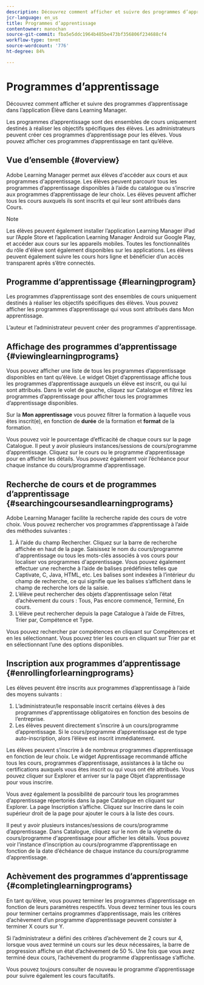 ```yaml
---
description: Découvrez comment afficher et suivre des programmes d’apprentissage dans l’application Élève dans Learning Manager.
jcr-language: en_us
title: Programmes d’apprentissage
contentowner: manochan
source-git-commit: fba5e5ddc1964b485be473bf356806f234688cf4
workflow-type: tm+mt
source-wordcount: '776'
ht-degree: 84%

---
```




# Programmes d’apprentissage

Découvrez comment afficher et suivre des programmes d’apprentissage dans l’application Élève dans Learning Manager.

Les programmes d’apprentissage sont des ensembles de cours uniquement destinés à réaliser les objectifs spécifiques des élèves. Les administrateurs peuvent créer ces programmes d’apprentissage pour les élèves. Vous pouvez afficher ces programmes d’apprentissage en tant qu’élève.

## Vue d’ensemble {#overview}

Adobe Learning Manager permet aux élèves d&#39;accéder aux cours et aux programmes d&#39;apprentissage. Les élèves peuvent parcourir tous les programmes d’apprentissage disponibles à l’aide du catalogue ou s’inscrire aux programmes d’apprentissage de leur choix. Les élèves peuvent afficher tous les cours auxquels ils sont inscrits et qui leur sont attribués dans Cours.

>[!NOTE]
>
>Les élèves peuvent également installer l’application Learning Manager iPad sur l’Apple Store et l’application Learning Manager Android sur Google Play, et accéder aux cours sur les appareils mobiles. Toutes les fonctionnalités du rôle d&#39;élève sont également disponibles sur les applications. Les élèves peuvent également suivre les cours hors ligne et bénéficier d’un accès transparent après s’être connectés.

## Programme d’apprentissage {#learningprogram}

Les programmes d’apprentissage sont des ensembles de cours uniquement destinés à réaliser les objectifs spécifiques des élèves. Vous pouvez afficher les programmes d’apprentissage qui vous sont attribués dans Mon apprentissage.

L’auteur et l’administrateur peuvent créer des programmes d&#39;apprentissage.

## Affichage des programmes d’apprentissage {#viewinglearningprograms}

Vous pouvez afficher une liste de tous les programmes d’apprentissage disponibles en tant qu’élève. Le widget Objet d’apprentissage affiche tous les programmes d’apprentissage auxquels un élève est inscrit, ou qui lui sont attribués. Dans le volet de gauche, cliquez sur Catalogue et filtrez les programmes d’apprentissage pour afficher tous les programmes d’apprentissage disponibles.

Sur la **Mon apprentissage** vous pouvez filtrer la formation à laquelle vous êtes inscrit(e), en fonction de **durée** de la formation et **format** de la formation.

Vous pouvez voir le pourcentage d’efficacité de chaque cours sur la page Catalogue. Il peut y avoir plusieurs instances/sessions de cours/programme d’apprentissage. Cliquez sur le cours ou le programme d’apprentissage pour en afficher les détails. Vous pouvez également voir l’échéance pour chaque instance du cours/programme d’apprentissage.

## Recherche de cours et de programmes d’apprentissage {#searchingcoursesandlearningprograms}

Adobe Learning Manager facilite la recherche rapide des cours de votre choix. Vous pouvez rechercher vos programmes d’apprentissage à l’aide des méthodes suivantes :

1. À l’aide du champ Rechercher. Cliquez sur la barre de recherche affichée en haut de la page. Saisissez le nom du cours/programme d&#39;apprentissage ou tous les mots-clés associés à vos cours pour localiser vos programmes d&#39;apprentissage. Vous pouvez également effectuer une recherche à l’aide de balises prédéfinies telles que Captivate, C, Java, HTML, etc. Les balises sont indexées à l’intérieur du champ de recherche, ce qui signifie que les balises s’affichent dans le champ de recherche lors de la saisie.
1. L’élève peut rechercher des objets d’apprentissage selon l’état d’achèvement du cours : Tous, Pas encore commencé, Terminé, En cours.
1. L’élève peut rechercher depuis la page Catalogue à l’aide de Filtres, Trier par, Compétence et Type.

Vous pouvez rechercher par compétences en cliquant sur Compétences et en les sélectionnant. Vous pouvez trier les cours en cliquant sur Trier par et en sélectionnant l’une des options disponibles.

## Inscription aux programmes d’apprentissage {#enrollingforlearningprograms}

Les élèves peuvent être inscrits aux programmes d’apprentissage à l’aide des moyens suivants :

1. L’administrateur/le responsable inscrit certains élèves à des programmes d&#39;apprentissage obligatoires en fonction des besoins de l’entreprise.
1. Les élèves peuvent directement s’inscrire à un cours/programme d’apprentissage. Si le cours/programme d’apprentissage est de type auto-inscription, alors l’élève est inscrit immédiatement.

Les élèves peuvent s’inscrire à de nombreux programmes d’apprentissage en fonction de leur choix. Le widget Apprentissage recommandé affiche tous les cours, programmes d’apprentissage, assistances à la tâche ou certifications auxquels vous êtes inscrit ou qui vous ont été attribués. Vous pouvez cliquer sur Explorer et arriver sur la page Objet d’apprentissage pour vous inscrire.

Vous avez également la possibilité de parcourir tous les programmes d’apprentissage répertoriés dans la page Catalogue en cliquant sur Explorer. La page Inscription s’affiche. Cliquez sur Inscrire dans le coin supérieur droit de la page pour ajouter le cours à la liste des cours.

Il peut y avoir plusieurs instances/sessions de cours/programme d’apprentissage. Dans Catalogue, cliquez sur le nom de la vignette du cours/programme d&#39;apprentissage pour afficher les détails. Vous pouvez voir l’instance d’inscription au cours/programme d’apprentissage en fonction de la date d’échéance de chaque instance du cours/programme d’apprentissage.

## Achèvement des programmes d’apprentissage {#completinglearningprograms}

En tant qu’élève, vous pouvez terminer les programmes d’apprentissage en fonction de leurs paramètres respectifs. Vous devez terminer tous les cours pour terminer certains programmes d’apprentissage, mais les critères d’achèvement d’un programme d’apprentissage peuvent consister à terminer X cours sur Y.

Si l’administrateur a défini des critères d’achèvement de 2 cours sur 4, lorsque vous avez terminé un cours sur les deux nécessaires, la barre de progression affiche un état d’achèvement de 50 %. Une fois que vous avez terminé deux cours, l’achèvement du programme d’apprentissage s’affiche.

Vous pouvez toujours consulter de nouveau le programme d’apprentissage pour suivre également les cours facultatifs.

